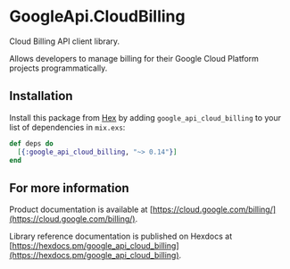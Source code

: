 # GoogleApi.CloudBilling

Cloud Billing API client library.

Allows developers to manage billing for their Google Cloud Platform projects
    programmatically.

## Installation

Install this package from [Hex](https://hex.pm) by adding
`google_api_cloud_billing` to your list of dependencies in `mix.exs`:

```elixir
def deps do
  [{:google_api_cloud_billing, "~> 0.14"}]
end
```

## For more information

Product documentation is available at [https://cloud.google.com/billing/](https://cloud.google.com/billing/).

Library reference documentation is published on Hexdocs at
[https://hexdocs.pm/google_api_cloud_billing](https://hexdocs.pm/google_api_cloud_billing).
